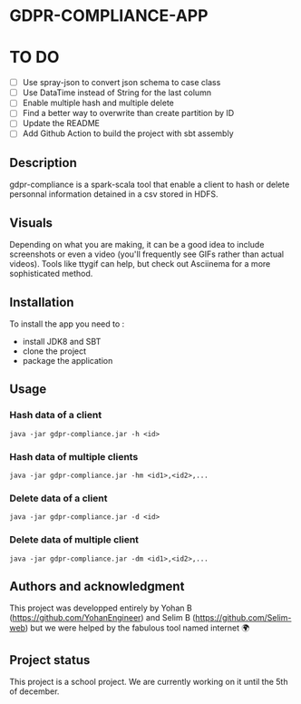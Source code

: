 # GDPR-COMPLIANCE-APP

# TO DO

- [ ] Use spray-json to convert json schema to case class
- [ ] Use DataTime instead of String for the last column 
- [ ] Enable multiple hash and multiple delete
- [ ] Find a better way to overwrite than create partition by ID
- [ ] Update the README 
- [ ] Add Github Action to build the project with sbt assembly

## Description

gdpr-compliance is a spark-scala tool that enable a client to hash or delete personnal information detained in a csv stored in HDFS.

## Visuals
Depending on what you are making, it can be a good idea to include screenshots or even a video (you'll frequently see GIFs rather than actual videos). Tools like ttygif can help, but check out Asciinema for a more sophisticated method.

## Installation

To install the app you need to :

- install JDK8 and SBT
- clone the project
- package the application


## Usage

### Hash data of a client

```
java -jar gdpr-compliance.jar -h <id>
```

### Hash data of multiple clients

```
java -jar gdpr-compliance.jar -hm <id1>,<id2>,...
```

### Delete data of a client

```
java -jar gdpr-compliance.jar -d <id>
```

### Delete data of multiple client

```
java -jar gdpr-compliance.jar -dm <id1>,<id2>,...
```


## Authors and acknowledgment

This project was developped entirely by Yohan B (https://github.com/YohanEngineer) and Selim B (https://github.com/Selim-web) but we were helped by the fabulous tool named internet :earth_africa: 

## Project status

This project is a school project. We are currently working on it until the 5th of december.
